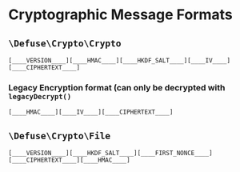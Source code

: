 # Cryptographic Message Formats

## `\Defuse\Crypto\Crypto`
 
`[____VERSION____][____HMAC____][____HKDF_SALT____][____IV____][____CIPHERTEXT____]`


### Legacy Encryption format (can only be decrypted with `legacyDecrypt()`
 
`[____HMAC____][____IV____][____CIPHERTEXT____]`

## `\Defuse\Crypto\File`

`[____VERSION____][____HKDF_SALT____][____FIRST_NONCE____][____CIPHERTEXT____][____HMAC____]`
